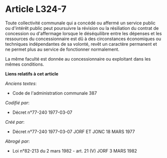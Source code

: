 # Article L324-7

Toute collectivité communale qui a concédé ou affermé un service public ou d'intérêt public peut poursuivre la révision ou la
résiliation du contrat de concession ou d'affermage lorsque le déséquilibre entre les dépenses et les ressources du
concessionnaire est dû à des circonstances économiques ou techniques indépendantes de sa volonté, revêt un caractère
permanent et ne permet plus au service de fonctionner normalement.

La même faculté est donnée au concessionnaire ou exploitant dans les mêmes conditions.

**Liens relatifs à cet article**

_Anciens textes_:

  - Code de l'administration communale 387

_Codifié par_:

  - Décret n°77-240 1977-03-07

_Créé par_:

  - Décret n°77-240 1977-03-07 JORF ET JONC 18 MARS 1977

_Abrogé par_:

  - Loi n°82-213 du 2 mars 1982 - art. 21 (V) JORF 3 MARS 1982
